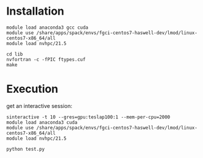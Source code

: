 # Installation

```
module load anaconda3 gcc cuda
module use /share/apps/spack/envs/fgci-centos7-haswell-dev/lmod/linux-centos7-x86_64/all
module load nvhpc/21.5

cd lib
nvfortran -c -fPIC ftypes.cuf
make
```


# Execution

get an interactive session:

```
sinteractive -t 10 --gres=gpu:teslap100:1 --mem-per-cpu=2000
module load anaconda3 cuda
module use /share/apps/spack/envs/fgci-centos7-haswell-dev/lmod/linux-centos7-x86_64/all
module load nvhpc/21.5

python test.py
```
